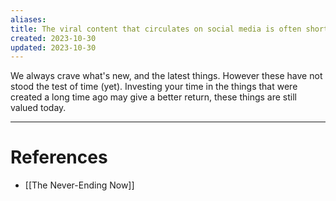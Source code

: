 ```yaml
---
aliases: 
title: The viral content that circulates on social media is often short lived. If we only consume this type of content we risk losing track of the long-standing things of high value
created: 2023-10-30
updated: 2023-10-30
---
```

We always crave what's new, and the latest things. However these have not stood the test of time (yet). Investing your time in the things that were created a long time ago may give a better return, these things are still valued today.

---
# References
* [[The Never-Ending Now]]